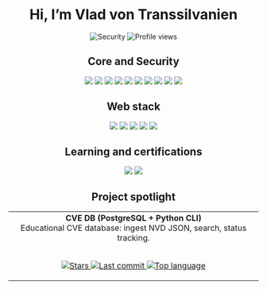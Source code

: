 <h1 align="center">Hi, I’m Vlad von Transsilvanien</h1>

<p align="center">
  <img src="https://img.shields.io/badge/Focus-Cybersecurity-blue" alt="Security" />
  <img src="https://visitor-badge.laobi.icu/badge?page_id=vladvontranssilvanien.vladvontranssilvanien" alt="Profile views" />
 
</p>

<div align="center">

## Core and Security
<img src="https://img.shields.io/badge/Linux-FCC624?logo=linux&logoColor=black" />
<img src="https://img.shields.io/badge/Kali_Linux-557C94?logo=kalilinux&logoColor=white" />
<img src="https://img.shields.io/badge/Python-3776AB?logo=python&logoColor=white" />
<img src="https://img.shields.io/badge/Bash-4EAA25?logo=gnubash&logoColor=white" />
<img src="https://img.shields.io/badge/Git-F05032?logo=git&logoColor=white" />
<img src="https://img.shields.io/badge/GitHub-181717?logo=github&logoColor=white" />
<img src="https://img.shields.io/badge/Wireshark-1679A7?logo=wireshark&logoColor=white" />
<img src="https://img.shields.io/badge/Docker-2496ED?logo=docker&logoColor=white" />
<img src="https://img.shields.io/badge/PostgreSQL-4169E1?logo=postgresql&logoColor=white" />
<img src="https://img.shields.io/badge/SQLite-003B57?logo=sqlite&logoColor=white" />

## Web stack
<img src="https://img.shields.io/badge/HTML5-E34F26?logo=html5&logoColor=white" />
<img src="https://img.shields.io/badge/CSS3-1572B6?logo=css3&logoColor=white" />
<img src="https://img.shields.io/badge/JavaScript-F7DF1E?logo=javascript&logoColor=black" />
<img src="https://img.shields.io/badge/React-%20-61DAFB?logo=react&logoColor=20232A&labelColor=61DAFB&color=61DAFB" />
<img src="https://img.shields.io/badge/Vite-646CFF?logo=vite&logoColor=white" />

## Learning and certifications
<img src="https://img.shields.io/badge/CompTIA_Security%2B-in_progress-ED1C24?logo=comptia&logoColor=white" />
<img src="https://img.shields.io/badge/CompTIA_Tech%2B-in_progress-ED1C24?logo=comptia&logoColor=white" />

## Project spotlight
<div align="center">

<table>
  <tr>
    <td align="center" width="100%">
      <b>CVE DB (PostgreSQL + Python CLI)</b><br/>
      Educational CVE database: ingest NVD JSON, search, status tracking.
      <br/><br/>
      <p align="center">
        <a href="https://github.com/vladvontranssilvanien/cvedb-pg">
          <img alt="Stars" src="https://img.shields.io/github/stars/vladvontranssilvanien/cvedb-pg?style=social" />
        </a>
        <a href="https://github.com/vladvontranssilvanien/cvedb-pg">
          <img alt="Last commit" src="https://img.shields.io/github/last-commit/vladvontranssilvanien/cvedb-pg?color=blue" />
        </a>
        <a href="https://github.com/vladvontranssilvanien/cvedb-pg">
          <img alt="Top language" src="https://img.shields.io/github/languages/top/vladvontranssilvanien/cvedb-pg" />
        </a>
      </p>
    </td>
  </tr>
</table>

</div>

</div>







